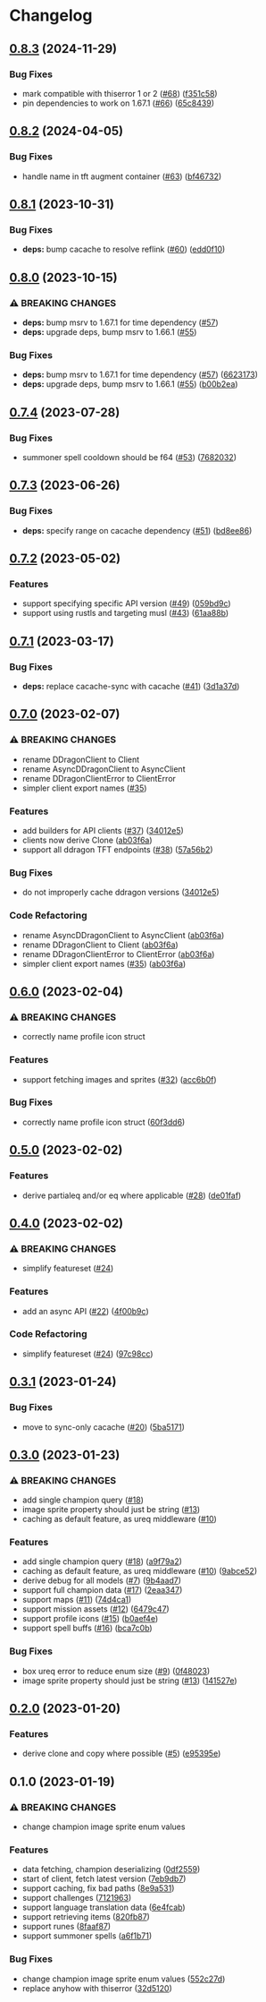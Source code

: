 # Changelog

## [0.8.3](https://github.com/kade-robertson/ddragon/compare/v0.8.2...v0.8.3) (2024-11-29)


### Bug Fixes

* mark compatible with thiserror 1 or 2 ([#68](https://github.com/kade-robertson/ddragon/issues/68)) ([f351c58](https://github.com/kade-robertson/ddragon/commit/f351c5812f4e19877c5f8ae7011ead5a3587f8ee))
* pin dependencies to work on 1.67.1 ([#66](https://github.com/kade-robertson/ddragon/issues/66)) ([65c8439](https://github.com/kade-robertson/ddragon/commit/65c843943d44693c4e92975f1ceb21ca08afabe5))

## [0.8.2](https://github.com/kade-robertson/ddragon/compare/v0.8.1...v0.8.2) (2024-04-05)


### Bug Fixes

* handle name in tft augment container ([#63](https://github.com/kade-robertson/ddragon/issues/63)) ([bf46732](https://github.com/kade-robertson/ddragon/commit/bf4673217023f92528313843da90d46d3429c92c))

## [0.8.1](https://github.com/kade-robertson/ddragon/compare/v0.8.0...v0.8.1) (2023-10-31)


### Bug Fixes

* **deps:** bump cacache to resolve reflink ([#60](https://github.com/kade-robertson/ddragon/issues/60)) ([edd0f10](https://github.com/kade-robertson/ddragon/commit/edd0f107f2d1c0ee79de88a0b322e24d996d30e2))

## [0.8.0](https://github.com/kade-robertson/ddragon/compare/v0.7.4...v0.8.0) (2023-10-15)


### ⚠ BREAKING CHANGES

* **deps:** bump msrv to 1.67.1 for time dependency ([#57](https://github.com/kade-robertson/ddragon/issues/57))
* **deps:** upgrade deps, bump msrv to 1.66.1 ([#55](https://github.com/kade-robertson/ddragon/issues/55))

### Bug Fixes

* **deps:** bump msrv to 1.67.1 for time dependency ([#57](https://github.com/kade-robertson/ddragon/issues/57)) ([6623173](https://github.com/kade-robertson/ddragon/commit/6623173d36e228367c623fd077c6063c47f7bf0c))
* **deps:** upgrade deps, bump msrv to 1.66.1 ([#55](https://github.com/kade-robertson/ddragon/issues/55)) ([b00b2ea](https://github.com/kade-robertson/ddragon/commit/b00b2ead06538f0d0225b96e8a41956e8267fe16))

## [0.7.4](https://github.com/kade-robertson/ddragon/compare/v0.7.3...v0.7.4) (2023-07-28)


### Bug Fixes

* summoner spell cooldown should be f64 ([#53](https://github.com/kade-robertson/ddragon/issues/53)) ([7682032](https://github.com/kade-robertson/ddragon/commit/768203210f8ea90882ae58aa9cbf206493de150d))

## [0.7.3](https://github.com/kade-robertson/ddragon/compare/v0.7.2...v0.7.3) (2023-06-26)


### Bug Fixes

* **deps:** specify range on cacache dependency ([#51](https://github.com/kade-robertson/ddragon/issues/51)) ([bd8ee86](https://github.com/kade-robertson/ddragon/commit/bd8ee866d8ba805f1d45fd36f93f48a0cd6f490c))

## [0.7.2](https://github.com/kade-robertson/ddragon/compare/v0.7.1...v0.7.2) (2023-05-02)


### Features

* support specifying specific API version ([#49](https://github.com/kade-robertson/ddragon/issues/49)) ([059bd9c](https://github.com/kade-robertson/ddragon/commit/059bd9c3da5fcd0c52bae0419d6301a2aa295bcc))
* support using rustls and targeting musl ([#43](https://github.com/kade-robertson/ddragon/issues/43)) ([61aa88b](https://github.com/kade-robertson/ddragon/commit/61aa88b2abb23979f37446e88459b896523d35f1))

## [0.7.1](https://github.com/kade-robertson/ddragon/compare/v0.7.0...v0.7.1) (2023-03-17)


### Bug Fixes

* **deps:** replace cacache-sync with cacache ([#41](https://github.com/kade-robertson/ddragon/issues/41)) ([3d1a37d](https://github.com/kade-robertson/ddragon/commit/3d1a37d82d9d217da8ff5b2d9325ab3ede88eee6))

## [0.7.0](https://github.com/kade-robertson/ddragon/compare/v0.6.0...v0.7.0) (2023-02-07)


### ⚠ BREAKING CHANGES

* rename DDragonClient to Client
* rename AsyncDDragonClient to AsyncClient
* rename DDragonClientError to ClientError
* simpler client export names ([#35](https://github.com/kade-robertson/ddragon/issues/35))

### Features

* add builders for API clients ([#37](https://github.com/kade-robertson/ddragon/issues/37)) ([34012e5](https://github.com/kade-robertson/ddragon/commit/34012e522e615c3669d47c583899effc3a80231d))
* clients now derive Clone ([ab03f6a](https://github.com/kade-robertson/ddragon/commit/ab03f6ae616bc80e0a365ac441e5c15bd9a1235f))
* support all ddragon TFT endpoints ([#38](https://github.com/kade-robertson/ddragon/issues/38)) ([57a56b2](https://github.com/kade-robertson/ddragon/commit/57a56b2a1b6df608c0c11cde9dd130f040723a0e))


### Bug Fixes

* do not improperly cache ddragon versions ([34012e5](https://github.com/kade-robertson/ddragon/commit/34012e522e615c3669d47c583899effc3a80231d))


### Code Refactoring

* rename AsyncDDragonClient to AsyncClient ([ab03f6a](https://github.com/kade-robertson/ddragon/commit/ab03f6ae616bc80e0a365ac441e5c15bd9a1235f))
* rename DDragonClient to Client ([ab03f6a](https://github.com/kade-robertson/ddragon/commit/ab03f6ae616bc80e0a365ac441e5c15bd9a1235f))
* rename DDragonClientError to ClientError ([ab03f6a](https://github.com/kade-robertson/ddragon/commit/ab03f6ae616bc80e0a365ac441e5c15bd9a1235f))
* simpler client export names ([#35](https://github.com/kade-robertson/ddragon/issues/35)) ([ab03f6a](https://github.com/kade-robertson/ddragon/commit/ab03f6ae616bc80e0a365ac441e5c15bd9a1235f))

## [0.6.0](https://github.com/kade-robertson/ddragon/compare/v0.5.0...v0.6.0) (2023-02-04)


### ⚠ BREAKING CHANGES

* correctly name profile icon struct

### Features

* support fetching images and sprites ([#32](https://github.com/kade-robertson/ddragon/issues/32)) ([acc6b0f](https://github.com/kade-robertson/ddragon/commit/acc6b0fb756985b6acf096f91c6bc8c6175f9633))


### Bug Fixes

* correctly name profile icon struct ([60f3dd6](https://github.com/kade-robertson/ddragon/commit/60f3dd61c42686e1eb8ac63cde75c2c419892ee3))

## [0.5.0](https://github.com/kade-robertson/ddragon/compare/v0.4.0...v0.5.0) (2023-02-02)


### Features

* derive partialeq and/or eq where applicable ([#28](https://github.com/kade-robertson/ddragon/issues/28)) ([de01faf](https://github.com/kade-robertson/ddragon/commit/de01faf3cb7eb610251ad81e2be8c88fb77e8657))

## [0.4.0](https://github.com/kade-robertson/ddragon/compare/v0.3.1...v0.4.0) (2023-02-02)


### ⚠ BREAKING CHANGES

* simplify featureset ([#24](https://github.com/kade-robertson/ddragon/issues/24))

### Features

* add an async API ([#22](https://github.com/kade-robertson/ddragon/issues/22)) ([4f00b9c](https://github.com/kade-robertson/ddragon/commit/4f00b9cfbe9828291121b14cf12528a1a97f9501))


### Code Refactoring

* simplify featureset ([#24](https://github.com/kade-robertson/ddragon/issues/24)) ([97c98cc](https://github.com/kade-robertson/ddragon/commit/97c98cc97a32b8320ffe25fcf81ac5af8c938c42))

## [0.3.1](https://github.com/kade-robertson/ddragon/compare/v0.3.0...v0.3.1) (2023-01-24)


### Bug Fixes

* move to sync-only cacache ([#20](https://github.com/kade-robertson/ddragon/issues/20)) ([5ba5171](https://github.com/kade-robertson/ddragon/commit/5ba51714ea2e481e57d3676bc639d5782e4040f2))

## [0.3.0](https://github.com/kade-robertson/ddragon/compare/v0.2.0...v0.3.0) (2023-01-23)


### ⚠ BREAKING CHANGES

* add single champion query ([#18](https://github.com/kade-robertson/ddragon/issues/18))
* image sprite property should just be string ([#13](https://github.com/kade-robertson/ddragon/issues/13))
* caching as default feature, as ureq middleware ([#10](https://github.com/kade-robertson/ddragon/issues/10))

### Features

* add single champion query ([#18](https://github.com/kade-robertson/ddragon/issues/18)) ([a9f79a2](https://github.com/kade-robertson/ddragon/commit/a9f79a275b37fa6b01c2ef7496f293e99dc5e0f1))
* caching as default feature, as ureq middleware ([#10](https://github.com/kade-robertson/ddragon/issues/10)) ([9abce52](https://github.com/kade-robertson/ddragon/commit/9abce523695ecec3ab0861fb188b938c0e5281b0))
* derive debug for all models ([#7](https://github.com/kade-robertson/ddragon/issues/7)) ([9b4aad7](https://github.com/kade-robertson/ddragon/commit/9b4aad7de26053fe261d58b3fe56fccf248948a5))
* support full champion data ([#17](https://github.com/kade-robertson/ddragon/issues/17)) ([2eaa347](https://github.com/kade-robertson/ddragon/commit/2eaa347e0f26f477c2b4ed5fc37ca133229b5be0))
* support maps ([#11](https://github.com/kade-robertson/ddragon/issues/11)) ([74d4ca1](https://github.com/kade-robertson/ddragon/commit/74d4ca12f9e365f7303ab457defb011524db0dda))
* support mission assets ([#12](https://github.com/kade-robertson/ddragon/issues/12)) ([6479c47](https://github.com/kade-robertson/ddragon/commit/6479c47097cbcfa8e6ce638942de45cb23906374))
* support profile icons ([#15](https://github.com/kade-robertson/ddragon/issues/15)) ([b0aef4e](https://github.com/kade-robertson/ddragon/commit/b0aef4eec1af1b8c1bc0169d63066ea395925473))
* support spell buffs ([#16](https://github.com/kade-robertson/ddragon/issues/16)) ([bca7c0b](https://github.com/kade-robertson/ddragon/commit/bca7c0bae4d854ba44275698969d4bf4883b6151))


### Bug Fixes

* box ureq error to reduce enum size ([#9](https://github.com/kade-robertson/ddragon/issues/9)) ([0f48023](https://github.com/kade-robertson/ddragon/commit/0f480230b4c78d8d1ccbbe0d4757a9fc4605b6ee))
* image sprite property should just be string ([#13](https://github.com/kade-robertson/ddragon/issues/13)) ([141527e](https://github.com/kade-robertson/ddragon/commit/141527ef0293b17d6fa5dfc5894146968fb89769))

## [0.2.0](https://github.com/kade-robertson/ddragon/compare/v0.1.0...v0.2.0) (2023-01-20)


### Features

* derive clone and copy where possible ([#5](https://github.com/kade-robertson/ddragon/issues/5)) ([e95395e](https://github.com/kade-robertson/ddragon/commit/e95395e283f8d2f6b646513d2550b23a0710b678))

## 0.1.0 (2023-01-19)


### ⚠ BREAKING CHANGES

* change champion image sprite enum values

### Features

* data fetching, champion deserializing ([0df2559](https://github.com/kade-robertson/ddragon/commit/0df2559c33b3bcf30c7e0d6cbfb0127c553889d8))
* start of client, fetch latest version ([7eb9db7](https://github.com/kade-robertson/ddragon/commit/7eb9db7caab241460d5bf789835c16342b303745))
* support caching, fix bad paths ([8e9a531](https://github.com/kade-robertson/ddragon/commit/8e9a531d59ceab7d5bf75bb6c5adf73922a3eb46))
* support challenges ([7121963](https://github.com/kade-robertson/ddragon/commit/71219638450b87f5a739ccb2b59a210e6e905f9b))
* support language translation data ([6e4fcab](https://github.com/kade-robertson/ddragon/commit/6e4fcab54b0ea834c29aa7f36a16fc8bf883a06c))
* support retrieving items ([820fb87](https://github.com/kade-robertson/ddragon/commit/820fb8709b9c2c8b8efc2d43ce27052dbb21361b))
* support runes ([8faaf87](https://github.com/kade-robertson/ddragon/commit/8faaf875405b3bda52e645c34721bc155af6c6da))
* support summoner spells ([a6f1b71](https://github.com/kade-robertson/ddragon/commit/a6f1b71f8d035618da7b9999be50281d1524d12a))


### Bug Fixes

* change champion image sprite enum values ([552c27d](https://github.com/kade-robertson/ddragon/commit/552c27db94571076df73e89e07ce91d0797115d4))
* replace anyhow with thiserror ([32d5120](https://github.com/kade-robertson/ddragon/commit/32d512088b364f003e62a0affb7e25519d422082))
